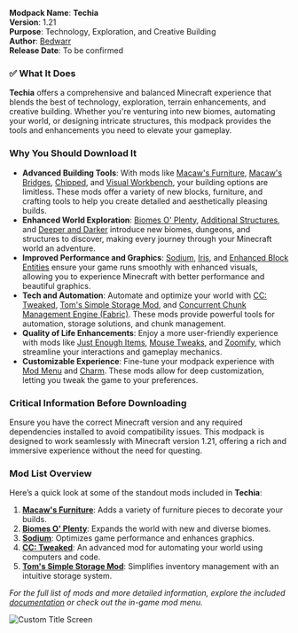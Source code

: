 **Modpack Name**: **Techia**  
**Version**: 1.21  
**Purpose**: Technology, Exploration, and Creative Building  
**Author**: [Bedwarr](https://modrinth.com/user/Bedwarr)  
**Release Date**: To be confirmed

### ✅ What It Does
**Techia** offers a comprehensive and balanced Minecraft experience that blends the best of technology, exploration, terrain enhancements, and creative building. Whether you're venturing into new biomes, automating your world, or designing intricate structures, this modpack provides the tools and enhancements you need to elevate your gameplay.

### Why You Should Download It
- **Advanced Building Tools**: With mods like [Macaw's Furniture](https://modrinth.com/mod/macaws-furniture), [Macaw's Bridges](https://modrinth.com/mod/macaws-bridges), [Chipped](https://modrinth.com/mod/chipped), and [Visual Workbench](https://modrinth.com/mod/visual-workbench), your building options are limitless. These mods offer a variety of new blocks, furniture, and crafting tools to help you create detailed and aesthetically pleasing builds.
- **Enhanced World Exploration**: [Biomes O' Plenty](https://modrinth.com/mod/biomes-o-plenty), [Additional Structures](https://modrinth.com/mod/additional-structures), and [Deeper and Darker](https://modrinth.com/mod/deeper-and-darker) introduce new biomes, dungeons, and structures to discover, making every journey through your Minecraft world an adventure.
- **Improved Performance and Graphics**: [Sodium](https://modrinth.com/mod/sodium), [Iris](https://modrinth.com/mod/iris), and [Enhanced Block Entities](https://modrinth.com/mod/ebe) ensure your game runs smoothly with enhanced visuals, allowing you to experience Minecraft with better performance and beautiful graphics.
- **Tech and Automation**: Automate and optimize your world with [CC: Tweaked](https://modrinth.com/mod/cc-tweaked), [Tom's Simple Storage Mod](https://modrinth.com/mod/toms-storage), and [Concurrent Chunk Management Engine (Fabric)](https://modrinth.com/mod/c2me-fabric). These mods provide powerful tools for automation, storage solutions, and chunk management.
- **Quality of Life Enhancements**: Enjoy a more user-friendly experience with mods like [Just Enough Items](https://modrinth.com/mod/jei), [Mouse Tweaks](https://modrinth.com/mod/mouse-tweaks), and [Zoomify](https://modrinth.com/mod/zoomify), which streamline your interactions and gameplay mechanics.
- **Customizable Experience**: Fine-tune your modpack experience with [Mod Menu](https://modrinth.com/mod/modmenu) and [Charm](https://modrinth.com/mod/charm). These mods allow for deep customization, letting you tweak the game to your preferences.

### Critical Information Before Downloading
Ensure you have the correct Minecraft version and any required dependencies installed to avoid compatibility issues. This modpack is designed to work seamlessly with Minecraft version 1.21, offering a rich and immersive experience without the need for questing.

### Mod List Overview
Here’s a quick look at some of the standout mods included in **Techia**:

1. **[Macaw's Furniture](https://modrinth.com/mod/macaws-furniture)**: Adds a variety of furniture pieces to decorate your builds.
2. **[Biomes O' Plenty](https://modrinth.com/mod/biomes-o-plenty)**: Expands the world with new and diverse biomes.
3. **[Sodium](https://modrinth.com/mod/sodium)**: Optimizes game performance and enhances graphics.
4. **[CC: Tweaked](https://modrinth.com/mod/cc-tweaked)**: An advanced mod for automating your world using computers and code.
5. **[Tom's Simple Storage Mod](https://modrinth.com/mod/toms-storage)**: Simplifies inventory management with an intuitive storage system.

*For the full list of mods and more detailed information, explore the included [documentation](https://github.com/Xylo4388/Techia/blob/main/INCLUDED_MODS.md) or check out the in-game mod menu.*

![Custom Title Screen](https://cdn.modrinth.com/data/cached_images/12e5585b5e285e9ec090d43d9f2052d4e040f0cd.png)
